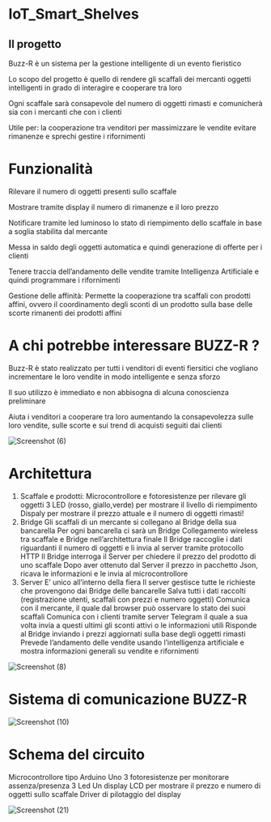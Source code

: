 # IoT_Smart_Shelves
## Il progetto
Buzz-R è un sistema per la gestione intelligente di
   un evento fieristico

Lo scopo del progetto è quello di rendere gli scaffali
   dei mercanti oggetti intelligenti in grado di interagire e
   cooperare tra loro

Ogni scaffale sarà consapevole del numero di oggetti
   rimasti e comunicherà sia con i mercanti che con i clienti

Utile per:
la cooperazione tra venditori
per massimizzare le vendite 
evitare rimanenze e sprechi
gestire i rifornimenti

# Funzionalità
Rilevare il numero di oggetti presenti sullo scaffale

Mostrare tramite display il numero di rimanenze e il loro prezzo

Notificare tramite led luminoso lo stato di riempimento dello scaffale in base a soglia stabilita dal mercante

Messa in saldo degli oggetti automatica e quindi generazione di offerte per i clienti

Tenere traccia dell’andamento delle vendite tramite Intelligenza Artificiale e quindi programmare i rifornimenti

Gestione delle affinità:
Permette la cooperazione tra scaffali con prodotti affini, ovvero il coordinamento degli sconti di un prodotto sulla base delle scorte rimanenti dei prodotti affini

# A chi potrebbe interessare BUZZ-R ?

Buzz-R è stato realizzato per tutti i venditori di eventi fiersitici che vogliano incrementare le loro vendite in modo intelligente e senza sforzo 

Il suo utilizzo è immediato e non abbisogna di alcuna conoscienza preliminare

Aiuta i venditori a cooperare tra loro aumentando la consapevolezza sulle loro vendite, sulle scorte e sui trend di acquisti seguiti dai clienti

![Screenshot (6)](https://user-images.githubusercontent.com/58270634/190853155-de2ff5b1-6352-42c4-a619-04ecdba90ba8.png)

# Architettura

1) Scaffale e prodotti:
   Microcontrollore e fotoresistenze per rilevare gli oggetti
   3 LED (rosso, giallo,verde) per mostrare il livello di riempimento
   Dispaly per mostrare il prezzo attuale e il numero di oggetti rimasti!
2) Bridge 
     Gli scaffali di un mercante si collegano al Bridge della sua bancarella
     Per ogni bancarella ci sarà un Bridge 
     Collegamento wireless tra scaffale e Bridge nell’architettura finale
     Il Bridge raccoglie i dati riguardanti il numero di oggetti e li invia al server tramite protocollo HTTP
     Il Bridge interroga il Server per chiedere il prezzo del prodotto di uno scaffale
     Dopo aver ottenuto dal Server il prezzo in pacchetto Json, ricava le informazioni e le invia al microcontrollore
3) Server
     E’ unico all’interno della fiera
     Il server gestisce tutte le richieste che provengono dai Bridge delle bancarelle
     Salva tutti i dati raccolti (registrazione utenti, scaffali con prezzi e numero oggetti)
     Comunica con il mercante, il quale dal browser può osservare   lo stato dei suoi scaffali
     Comunica con i clienti tramite server Telegram il quale a sua volta invia a questi ultimi gli sconti attivi o le informazioni utili
     Risponde al Bridge inviando i prezzi aggiornati sulla base degli oggetti rimasti
     Prevede l’andamento delle vendite usando l’intelligenza artificiale e mostra informazioni generali su vendite e rifornimenti
     
     
![Screenshot (8)](https://user-images.githubusercontent.com/58270634/190853284-03313f8e-b009-46ea-a2f7-651205a48255.png)
     
# Sistema di comunicazione BUZZ-R

![Screenshot (10)](https://user-images.githubusercontent.com/58270634/190853599-2ef1fca0-2164-4b88-91d1-1cc39167b639.png)

# Schema del circuito

 Microcontrollore tipo Arduino Uno
 3 fotoresistenze per monitorare assenza/presenza
 3 Led 
 Un display LCD per mostrare il prezzo e numero di oggetti sullo scaffale
 Driver di pilotaggio del display 
 
 ![Screenshot (21)](https://user-images.githubusercontent.com/58270634/190865459-e99f5d06-18de-457e-a22e-25c8a5d7c901.png)












   









